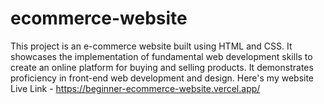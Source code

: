 # ecommerce-website
This project is an e-commerce website built using HTML and CSS. It showcases the implementation of fundamental web development skills to create an online platform for buying and selling products. It demonstrates proficiency in front-end web development and design.
Here's my website Live Link - https://beginner-ecommerce-website.vercel.app/
